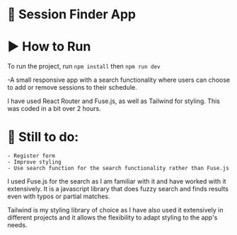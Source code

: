 # 🎯 Session Finder App

# ▶️ How to Run

To run the project, run ```npm install``` then ```npm run dev```

 -A small responsive app with a search functionality where users can choose to add or remove sessions to their schedule.
 
  I have used React Router and Fuse.js, as well as Tailwind for styling. This was coded in a bit over 2 hours.
  
# 📑 Still to do:
    - Register form
    - Improve styling
    - Use search function for the search functionality rather than Fuse.js

I used Fuse.js for the search as I am familiar with it and have worked with it extensively. It is a javascript library that does fuzzy search and finds results even with typos or partial matches.

Tailwind is my styling library of choice as I have also used it extensively in different projects and it allows the flexibility to adapt styling to the app's needs.


